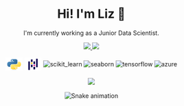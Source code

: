 <div>
  
  <h1 align="center">
    Hi! I'm Liz 👋
  </h1>
  
  <p align="center">
    I'm currently working as a Junior Data Scientist.
  </p>

<div align="center">
  <a href="https://github.com/lizmarques">
    <img height="150em" src="https://github-readme-stats.vercel.app/api?username=lizmarques&count_private=true&include_all_commits=true&show_icons=true&title_color=d198e5&theme=dracula&hide_border=false&show_owner=true"/>
    <img height="150em" src="https://github-readme-stats.vercel.app/api/top-langs/?username=lizmarques&title_color=d198e5&theme=dracula&hide_border=false&&layout=compact"/>
  </a>
</div>

<div align="center" valign="top"><br>
  <img align="center" alt="python" height="30" width="40" src="https://raw.githubusercontent.com/devicons/devicon/master/icons/python/python-original.svg">
  <img align="center" alt="pandas" height="30" width="40" src="https://raw.githubusercontent.com/devicons/devicon/2ae2a900d2f041da66e950e4d48052658d850630/icons/pandas/pandas-original.svg">
  <img align="center" alt="scikit_learn" height="30" width="40" src="https://upload.wikimedia.org/wikipedia/commons/0/05/Scikit_learn_logo_small.svg">
  <img align="center" alt="seaborn" height="30" width="40" src="https://seaborn.pydata.org/_images/logo-mark-lightbg.svg">
  <img align="center" alt="tensorflow" height="30" width="40" src="https://www.vectorlogo.zone/logos/tensorflow/tensorflow-icon.svg">
  <img align="center" alt="azure" height="30" width="40" src="https://www.vectorlogo.zone/logos/microsoft_azure/microsoft_azure-icon.svg">
</div><br>

<div align="center">
  <a href="https://linkedin.com/in/lizmarques" target="_blank"><img src="https://img.shields.io/badge/-LinkedIn-%230077B5?style=for-the-badge&logo=linkedin&logoColor=white" target="_blank"></a> 
</div>

<div align="center">

  ![Snake animation](https://github.com/danielbped/danielbped/blob/output/github-contribution-grid-snake.svg)
